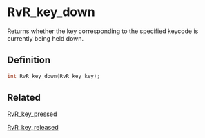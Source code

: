 # RvR_key_down

Returns whether the key corresponding to the specified keycode is currently being held down.

## Definition

```c
int RvR_key_down(RvR_key key);
```

## Related

[RvR_key_pressed](/rvr/rvr/key_pressed)

[RvR_key_released](/rvr/rvr/key_released)
